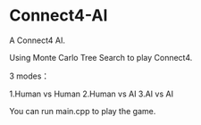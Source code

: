 # Connect4-AI
A Connect4 AI.

Using Monte Carlo Tree Search to play Connect4.

3 modes：

1.Human vs Human
2.Human vs AI
3.AI vs AI

You can run main.cpp to play the game.

